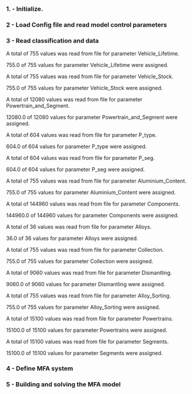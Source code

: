 ### 1. - Initialize.

### 2 - Load Config file and read model control parameters

### 3 - Read classification and data

A total of 755 values was read from file for parameter Vehicle_Lifetime.

755.0 of 755 values for parameter Vehicle_Lifetime were assigned.

A total of 755 values was read from file for parameter Vehicle_Stock.

755.0 of 755 values for parameter Vehicle_Stock were assigned.

A total of 12080 values was read from file for parameter Powertrain_and_Segment.

12080.0 of 12080 values for parameter Powertrain_and_Segment were assigned.

A total of 604 values was read from file for parameter P_type.

604.0 of 604 values for parameter P_type were assigned.

A total of 604 values was read from file for parameter P_seg.

604.0 of 604 values for parameter P_seg were assigned.

A total of 755 values was read from file for parameter Aluminium_Content.

755.0 of 755 values for parameter Aluminium_Content were assigned.

A total of 144960 values was read from file for parameter Components.

144960.0 of 144960 values for parameter Components were assigned.

A total of 36 values was read from file for parameter Alloys.

36.0 of 36 values for parameter Alloys were assigned.

A total of 755 values was read from file for parameter Collection.

755.0 of 755 values for parameter Collection were assigned.

A total of 9060 values was read from file for parameter Dismantling.

9060.0 of 9060 values for parameter Dismantling were assigned.

A total of 755 values was read from file for parameter Alloy_Sorting.

755.0 of 755 values for parameter Alloy_Sorting were assigned.

A total of 15100 values was read from file for parameter Powertrains.

15100.0 of 15100 values for parameter Powertrains were assigned.

A total of 15100 values was read from file for parameter Segments.

15100.0 of 15100 values for parameter Segments were assigned.

### 4 - Define MFA system

### 5 - Building and solving the MFA model

